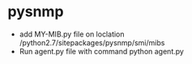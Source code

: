 # pysnmp

- add MY-MIB.py file on loclation <yourlocation>/python2.7/sitepackages/pysnmp/smi/mibs
- Run agent.py file with command python agent.py